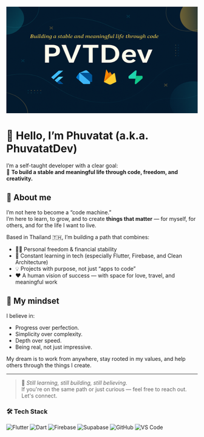 <p align="center">
  <img src="https://github.com/PhuvatatDev/PhuvatatDev/raw/main/banier%20PVTDev.png" alt="GitHub Banner" width="1000" height="280"/>
</p>

# 👋 Hello, I’m Phuvatat (a.k.a. PhuvatatDev)

I’m a self-taught developer with a clear goal:  
🧭 **To build a stable and meaningful life through code, freedom, and creativity.**

## 🌱 About me
I’m not here to become a “code machine.”  
I’m here to learn, to grow, and to create **things that matter** — for myself, for others, and for the life I want to live.

Based in Thailand 🇹🇭, I’m building a path that combines:
- 🧘‍♂️ Personal freedom & financial stability
- 🧠 Constant learning in tech (especially Flutter, Firebase, and Clean Architecture)
- 💡 Projects with purpose, not just “apps to code”
- ❤️ A human vision of success — with space for love, travel, and meaningful work

## 💭 My mindset
I believe in:
- Progress over perfection.
- Simplicity over complexity.
- Depth over speed.
- Being real, not just impressive.

My dream is to work from anywhere, stay rooted in my values, and help others through the things I create.

---

> 🔧 *Still learning, still building, still believing.*  
> If you're on the same path or just curious — feel free to reach out. Let's connect.


### 🛠️ Tech Stack

![Flutter](https://img.shields.io/badge/Flutter-02569B?style=for-the-badge&logo=flutter&logoColor=white)
![Dart](https://img.shields.io/badge/Dart-0175C2?style=for-the-badge&logo=dart&logoColor=white)
![Firebase](https://img.shields.io/badge/Firebase-FFCA28?style=for-the-badge&logo=firebase&logoColor=black)
![Supabase](https://img.shields.io/badge/Supabase-3ECF8E?style=for-the-badge&logo=supabase&logoColor=white)
![GitHub](https://img.shields.io/badge/GitHub-181717?style=for-the-badge&logo=github&logoColor=white)
![VS Code](https://img.shields.io/badge/VSCode-007ACC?style=for-the-badge&logo=visual-studio-code&logoColor=white)
